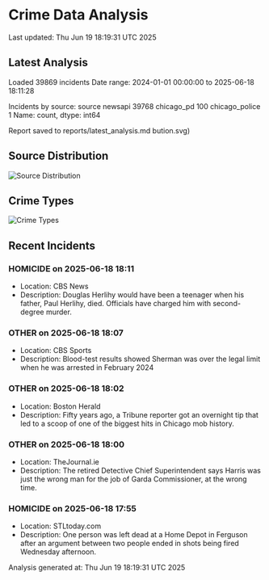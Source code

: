 # Crime Data Analysis
Last updated: Thu Jun 19 18:19:31 UTC 2025

## Latest Analysis

Loaded 39869 incidents
Date range: 2024-01-01 00:00:00 to 2025-06-18 18:11:28

Incidents by source:
source
newsapi           39768
chicago_pd          100
chicago_police        1
Name: count, dtype: int64

Report saved to reports/latest_analysis.md
bution.svg)

## Source Distribution
![Source Distribution](images/source_distribution.svg)

## Crime Types
![Crime Types](images/crime_types.svg)

## Recent Incidents

### HOMICIDE on 2025-06-18 18:11
- Location: CBS News
- Description: Douglas Herlihy would have been a teenager when his father, Paul Herlihy, died. Officials have charged him with second-degree murder.


### OTHER on 2025-06-18 18:07
- Location: CBS Sports
- Description: Blood-test results showed Sherman was over the legal limit when he was arrested in February 2024


### OTHER on 2025-06-18 18:02
- Location: Boston Herald
- Description: Fifty years ago, a Tribune reporter got an overnight tip that led to a scoop of one of the biggest hits in Chicago mob history.


### OTHER on 2025-06-18 18:00
- Location: TheJournal.ie
- Description: The retired Detective Chief Superintendent says Harris was just the wrong man for the job of Garda Commissioner, at the wrong time.


### HOMICIDE on 2025-06-18 17:55
- Location: STLtoday.com
- Description: One person was left dead at a Home Depot in Ferguson after an argument between two people ended in shots being fired Wednesday afternoon.

Analysis generated at: Thu Jun 19 18:19:31 UTC 2025
